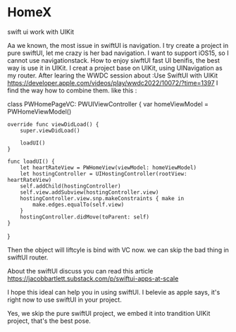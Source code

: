 # HomeX
swift ui work with UIKit

Aa we known, the most issue in swiftUI is navigation. I try create a project in pure swiftUI, let me crazy is her bad navigation.
I want to support iOS15, so I cannot use navigationstack. How to enjoy siwftUI fast UI benifis, the best way is use it in UIKit.
I creat a project base on UIKit, using UINavigation as my router. After learing the WWDC session about :Use SwiftUI with UIKit
https://developer.apple.com/videos/play/wwdc2022/10072/?time=1397
I find the way how to combine them. like this :

class PWHomePageVC: PWUIViewController {
    var homeViewModel = PWHomeViewModel()
    
    override func viewDidLoad() {
        super.viewDidLoad()
        
        loadUI()
    }
    
    func loadUI() {
        let heartRateView = PWHomeView(viewModel: homeViewModel)
        let hostingController = UIHostingController(rootView: heartRateView)
        self.addChild(hostingController)
        self.view.addSubview(hostingController.view)
        hostingController.view.snp.makeConstraints { make in
            make.edges.equalTo(self.view)
        }
        hostingController.didMove(toParent: self)
    }
}

Then the object will liftcyle is bind with VC now. we can skip the bad thing in swiftUI router.

About the swiftUI discuss you can read this article https://jacobbartlett.substack.com/p/swiftui-apps-at-scale

I hope this ideal can help you in using swiftUI. I belevie as apple says, it's right now to use swiftUI in your project.

Yes, we skip the pure swiftUI project, we embed it into trandition UIKit project, that's the best pose.
